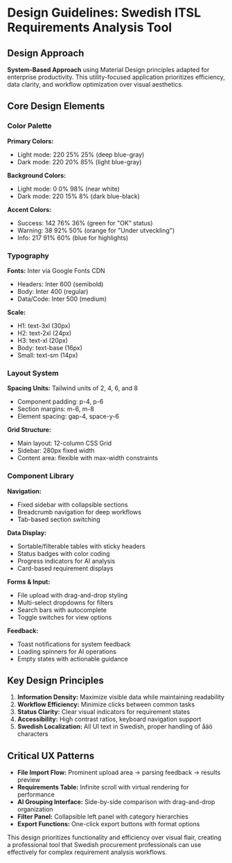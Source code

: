 # Design Guidelines: Swedish ITSL Requirements Analysis Tool

## Design Approach
**System-Based Approach** using Material Design principles adapted for enterprise productivity. This utility-focused application prioritizes efficiency, data clarity, and workflow optimization over visual aesthetics.

## Core Design Elements

### Color Palette
**Primary Colors:**
- Light mode: 220 25% 25% (deep blue-gray)
- Dark mode: 220 20% 85% (light blue-gray)

**Background Colors:**
- Light mode: 0 0% 98% (near white)
- Dark mode: 220 15% 8% (dark blue-black)

**Accent Colors:**
- Success: 142 76% 36% (green for "OK" status)
- Warning: 38 92% 50% (orange for "Under utveckling")
- Info: 217 91% 60% (blue for highlights)

### Typography
**Fonts:** Inter via Google Fonts CDN
- Headers: Inter 600 (semibold)
- Body: Inter 400 (regular)
- Data/Code: Inter 500 (medium)

**Scale:**
- H1: text-3xl (30px)
- H2: text-2xl (24px)
- H3: text-xl (20px)
- Body: text-base (16px)
- Small: text-sm (14px)

### Layout System
**Spacing Units:** Tailwind units of 2, 4, 6, and 8
- Component padding: p-4, p-6
- Section margins: m-6, m-8
- Element spacing: gap-4, space-y-6

**Grid Structure:**
- Main layout: 12-column CSS Grid
- Sidebar: 280px fixed width
- Content area: flexible with max-width constraints

### Component Library

**Navigation:**
- Fixed sidebar with collapsible sections
- Breadcrumb navigation for deep workflows
- Tab-based section switching

**Data Display:**
- Sortable/filterable tables with sticky headers
- Status badges with color coding
- Progress indicators for AI analysis
- Card-based requirement displays

**Forms & Input:**
- File upload with drag-and-drop styling
- Multi-select dropdowns for filters
- Search bars with autocomplete
- Toggle switches for view options

**Feedback:**
- Toast notifications for system feedback
- Loading spinners for AI operations
- Empty states with actionable guidance

## Key Design Principles

1. **Information Density:** Maximize visible data while maintaining readability
2. **Workflow Efficiency:** Minimize clicks between common tasks
3. **Status Clarity:** Clear visual indicators for requirement states
4. **Accessibility:** High contrast ratios, keyboard navigation support
5. **Swedish Localization:** All UI text in Swedish, proper handling of åäö characters

## Critical UX Patterns

- **File Import Flow:** Prominent upload area → parsing feedback → results preview
- **Requirements Table:** Infinite scroll with virtual rendering for performance
- **AI Grouping Interface:** Side-by-side comparison with drag-and-drop organization
- **Filter Panel:** Collapsible left panel with category hierarchies
- **Export Functions:** One-click export buttons with format options

This design prioritizes functionality and efficiency over visual flair, creating a professional tool that Swedish procurement professionals can use effectively for complex requirement analysis workflows.